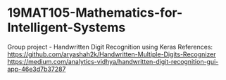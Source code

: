 # 19MAT105-Mathematics-for-Intelligent-Systems
Group project - Handwritten Digit Recognition using Keras
References:
https://github.com/aryashah2k/Handwritten-Multiple-Digits-Recognizer
https://medium.com/analytics-vidhya/handwritten-digit-recognition-gui-app-46e3d7b37287
